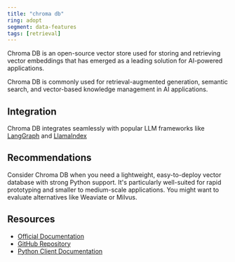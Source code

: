 ```yaml
---
title: "chroma db"
ring: adopt
segment: data-features
tags: [retrieval]
---
```


Chroma DB is an open-source vector store used for storing and retrieving vector embeddings that has emerged as a leading solution for AI-powered applications.

Chroma DB is commonly used for retrieval-augmented generation, semantic search, and vector-based knowledge management in AI applications.

## Integration

Chroma DB integrates seamlessly with popular LLM frameworks like [LangGraph](/frameworks/langgraph/) and [LlamaIndex](/frameworks/llamaindex/)

## Recommendations

Consider Chroma DB when you need a lightweight, easy-to-deploy vector database with strong Python support. It's particularly well-suited for rapid prototyping and smaller to medium-scale applications.
You might want to evaluate alternatives like Weaviate or Milvus.

## Resources

- [Official Documentation](https://docs.trychroma.com/)
- [GitHub Repository](https://github.com/chroma-core/chroma)
- [Python Client Documentation](https://docs.trychroma.com/api-reference)
